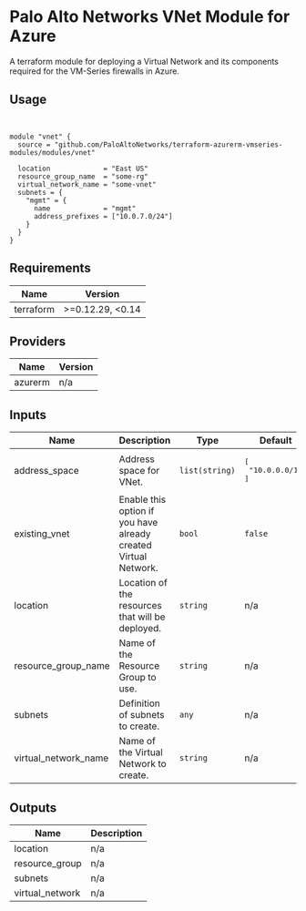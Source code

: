 Palo Alto Networks VNet Module for Azure
===========

A terraform module for deploying a Virtual Network and its components required for the VM-Series firewalls in Azure.

Usage
-----

```hcl


module "vnet" {
  source = "github.com/PaloAltoNetworks/terraform-azurerm-vmseries-modules/modules/vnet"

  location             = "East US"
  resource_group_name  = "some-rg"
  virtual_network_name = "some-vnet"
  subnets = {
    "mgmt" = {
      name             = "mgmt"
      address_prefixes = ["10.0.7.0/24"]
    }
  }
}
```

<!-- BEGINNING OF PRE-COMMIT-TERRAFORM DOCS HOOK -->
## Requirements

| Name | Version |
|------|---------|
| terraform | >=0.12.29, <0.14 |

## Providers

| Name | Version |
|------|---------|
| azurerm | n/a |

## Inputs

| Name | Description | Type | Default | Required |
|------|-------------|------|---------|:--------:|
| address\_space | Address space for VNet. | `list(string)` | <pre>[<br>  "10.0.0.0/16"<br>]</pre> | no |
| existing\_vnet | Enable this option if you have already created Virtual Network. | `bool` | `false` | no |
| location | Location of the resources that will be deployed. | `string` | n/a | yes |
| resource\_group\_name | Name of the Resource Group to use. | `string` | n/a | yes |
| subnets | Definition of subnets to create. | `any` | n/a | yes |
| virtual\_network\_name | Name of the Virtual Network to create. | `string` | n/a | yes |

## Outputs

| Name | Description |
|------|-------------|
| location | n/a |
| resource\_group | n/a |
| subnets | n/a |
| virtual\_network | n/a |

<!-- END OF PRE-COMMIT-TERRAFORM DOCS HOOK -->
